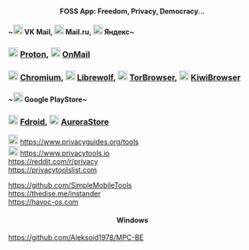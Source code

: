 <h4 align="center"> FOSS App: Freedom, Privacy, Democracy... </h4>

#### ~<img width=20px src="https://i.ibb.co/yRG82BQ/vkmail.png"></img> VK Mail, <img width=20px src="https://i.ibb.co/wwR2FqW/mailru.png"></img> Mail.ru, <img width=20px src="https://i.ibb.co/Yd8SPKb/Yandex.png"></img> Яндекс~

### <img width=20px src="https://i.ibb.co/JCjqBbk/Proton.png"></img> [Proton](https://proton.me), <img width=20px src="https://i.ibb.co/ccGGB7m/OnMail.png"></img> [OnMail](https://www.onmail.com)

### <img width=20px src="https://i.ibb.co/YL12YbV/Chromium.png"></img> [Chromium](https://chromium.woolyss.com/), <img width=20px src="https://github.com/awesome-windows11/CensorNet/assets/87380272/8d4f510d-fe61-40bb-b955-e2fbd645318e"></img> [Librewolf](https://librewolf.net/), <img width=20px src="https://i.ibb.co/pdfSrkS/Tor-Browser.png"></img> [TorBrowser](https://www.torproject.org/), <img width=20px src="https://github.com/awesome-windows11/CensorNet/assets/87380272/a0670efd-770e-49b9-be40-8cac6a1f5568"></img> [KiwiBrowser](https://github.com/kiwibrowser/src.next)

#### ~<img width=20px src="https://i.ibb.co/LnpQFQy/PlayStore.png"></img> Google PlayStore~

### <img width=20px src="https://i.ibb.co/0yFdx66/Fdroid.png"></img> [Fdroid](https://f-droid.org), <img width=20px src="https://auroraoss.com/img/auroralogo.webp"></img> [AuroraStore](https://gitlab.com/AuroraOSS/AuroraStore)

<img width=20px src="https://www.privacyguides.org/assets/brand/PNG/Favicon/favicon-32x32.png"></img>  https://www.privacyguides.org/tools
<br>
<img width=20px src="https://www.privacytools.io/img/favicons/favicon.ico"></img> https://www.privacytools.io
<br>
https://reddit.com/r/privacy
<br>
https://privacytoolslist.com

https://github.com/SimpleMobileTools
<br>
https://thedise.me/instander
<br>
https://havoc-os.com

<h4 align="center"> Windows </h4>

https://github.com/Aleksoid1978/MPC-BE
